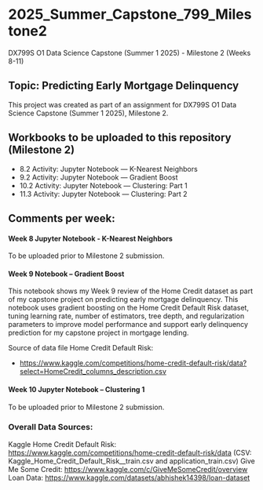 # 2025_Summer_Capstone_799_Milestone2
DX799S O1 Data Science Capstone (Summer 1 2025) - Milestone 2 (Weeks 8-11) 

## Topic: Predicting Early Mortgage Delinquency
This project was created as part of an assignment for DX799S O1 Data Science Capstone (Summer 1 2025), Milestone 2.


## Workbooks to be uploaded to this repository (Milestone 2)
- 8.2 Activity: Jupyter Notebook — K-Nearest Neighbors
- 9.2 Activity: Jupyter Notebook — Gradient Boost
- 10.2 Activity: Jupyter Notebook — Clustering: Part 1
- 11.3 Activity: Jupyter Notebook — Clustering: Part 2



## Comments per week:

#### Week 8 Jupyter Notebook - K-Nearest Neighbors
To be uploaded prior to Milestone 2 submission.

#### Week 9 Notebook – Gradient Boost

This notebook shows my Week 9 review of the Home Credit dataset as part of my capstone project on predicting early mortgage delinquency. This notebook uses gradient boosting on the Home Credit Default Risk dataset, tuning learning rate, number of estimators, tree depth, and regularization parameters to improve model performance and support early delinquency prediction for my capstone project in mortgage lending.

Source of data file Home Credit Default Risk: 
- https://www.kaggle.com/competitions/home-credit-default-risk/data?select=HomeCredit_columns_description.csv


#### Week 10 Jupyter Notebook – Clustering 1
To be uploaded prior to Milestone 2 submission.



### Overall Data Sources:
Kaggle Home Credit Default Risk: https://www.kaggle.com/competitions/home-credit-default-risk/data (CSV: Kaggle_Home_Credit_Default_Risk__train.csv and application_train.csv)
Give Me Some Credit: https://www.kaggle.com/c/GiveMeSomeCredit/overview
Loan Data: https://www.kaggle.com/datasets/abhishek14398/loan-dataset
